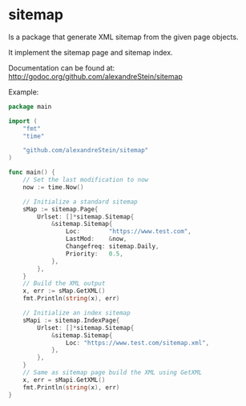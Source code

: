 # sitemap
Is a package that generate XML sitemap from the given page objects.

It implement the sitemap page and sitemap index.

Documentation can be found at: http://godoc.org/github.com/alexandreStein/sitemap

Example:

```go
package main

import (
	"fmt"
	"time"

	"github.com/alexandreStein/sitemap"
)

func main() {
	// Set the last modification to now
	now := time.Now()

	// Initialize a standard sitemap
	sMap := sitemap.Page{
		Urlset: []*sitemap.Sitemap{
			&sitemap.Sitemap{
				Loc:        "https://www.test.com",
				LastMod:    &now,
				Changefreq: sitemap.Daily,
				Priority:   0.5,
			},
		},
	}
	// Build the XML output
	x, err := sMap.GetXML()
	fmt.Println(string(x), err)

	// Initialize an index sitemap
	sMapi := sitemap.IndexPage{
		Urlset: []*sitemap.Sitemap{
			&sitemap.Sitemap{
				Loc: "https://www.test.com/sitemap.xml",
			},
		},
	}
	// Same as sitemap page build the XML using GetXML
	x, err = sMapi.GetXML()
	fmt.Println(string(x), err)
}

```
